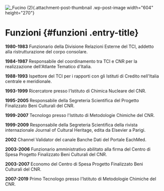 ![\_Fucino (2)](wp-content/uploads/2018/11/Fucino-2-604x270.jpg){.attachment-post-thumbnail .wp-post-image width="604" height="270"}

Funzioni {#funzioni .entry-title}
========

**1980-1983** Funzionario della Divisione Relazioni Esterne del TCI, addetto alla ristrutturazione del corpo consolare.

**1984-1987** Responsabile del coordinamento tra TCI e CNR per la realizzazione dell'Atlante Tematico d'Italia.

**1988-1993** Ispettore del TCI per i rapporti con gli Istituti di Credito nell'Italia centrale e meridionale.

**1993-1999** Ricercatore presso l'Istituto di Chimica Nucleare del CNR.

**1995-2005** Responsabile della Segreteria Scientifica del Progetto Finalizzato Beni Culturali del CNR.

**1999-2007** Tecnologo presso l'Istituto di Metodologie Chimiche del CNR.

**1999-2009** Responsabile della Segreteria Scientifica della rivista internazionale Journal of Cultural Heritage, edita da Elsevier a Parigi.

**2002** Channel Validator del canale Banche Dati del Portale EachMed.

**2003-2006** Funzionario amministrativo abilitato alla firma del Centro di Spesa Progetto Finalizzato Beni Culturali del CNR.

**2003-2007** Economo del Centro di Spesa Progetto Finalizzato Beni Culturali del CNR.

**2007-2019** Primo Tecnologo presso l'Istituto di Metodologie Chimiche del CNR.
